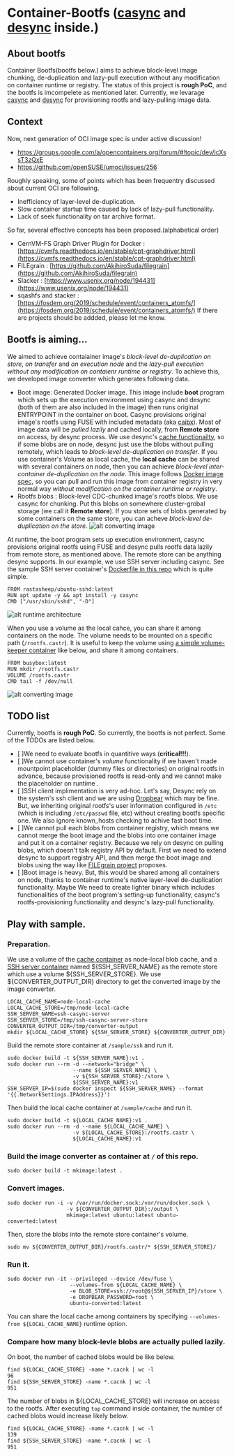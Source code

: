 # Container-Bootfs ([casync](https://github.com/systemd/casync) and [desync](https://github.com/folbricht/desync) inside.)

## About bootfs
Container Bootfs(bootfs below.) aims to achieve block-level image chunking, de-duplication and lazy-pull execution without any modification on container runtime or registry.
The status of this project is __rough PoC__, and the bootfs is imcompelete as mentioned later.
Currently, we levarage [casync](https://github.com/systemd/casync) and [desync](https://github.com/folbricht/desync) for provisioning rootfs and lazy-pulling image data.

## Context
Now, next generation of OCI image spec is under active discussion!
- https://groups.google.com/a/opencontainers.org/forum/#!topic/dev/icXssT3zQxE
- https://github.com/openSUSE/umoci/issues/256

Roughly speaking, some of points which has been frequentry discussed about current OCI are following.
- Inefficiency of layer-level de-duplication.
- Slow container startup time caused by lack of lazy-pull functionality.
- Lack of seek functionality on tar archive format.

So far, several effective concepts has been proposed.(alphabetical order)
- CernVM-FS Graph Driver Plugin for Docker : [https://cvmfs.readthedocs.io/en/stable/cpt-graphdriver.html](https://cvmfs.readthedocs.io/en/stable/cpt-graphdriver.html)
- FILEgrain : [https://github.com/AkihiroSuda/filegrain](https://github.com/AkihiroSuda/filegrain)
- Slacker : [https://www.usenix.org/node/194431](https://www.usenix.org/node/194431)
- sqashfs and stacker : [https://fosdem.org/2019/schedule/event/containers_atomfs/](https://fosdem.org/2019/schedule/event/containers_atomfs/)
If there are projects should be addded, please let me know.

## Bootfs is aiming...
We aimed to achieve contaiainer image's *block-level de-duplication on store*, *on transfer* and *on execution node* and the *lazy-pull execution* *without any modification on contaienr runtime or registry*.
To achieve this, we developed image converter which generates following data.
- Boot image: Generated Docker image. This image include __boot__ program which sets up the execution environment using casync and desync (both of them are also included in the image) then runs original ENTRYPOINT in the container on boot. Casync provisions original image's rootfs using FUSE with included metadata (aka [caibx](https://github.com/systemd/casync#file-suffixes)). Most of image data will be *pulled lazily* and cached locally, from __Remote store__ on access, by desync process. We use desync's [cache functionailty](https://github.com/folbricht/desync#caching), so if some blobs are on node, desync just use the blobs without pulling remotely, which leads to *block-level de-duplication on transfer*. If you use container's Volume as local cache, the __local cache__ can be shared with several containers on node, then you can achieve *block-level inter-container de-duplication on the node*. This image follows [Docker image spec](https://github.com/moby/moby/blob/master/image/spec/v1.2.md), so you can pull and run this image from container registry in very normal way *without modification on the container runtime or registry*.
- Rootfs blobs : Block-level CDC-chunked image's rootfs blobs. We use casync for chunking. Put this blobs on somewhere cluster-grobal storage (we call it __Remote store__). If you store sets of blobs generated by some containers on the same store, you can acheve *block-level de-duplication on the store*.
![alt converting image](image/architecture01.png)

At runtime, the boot program sets up execution environment, casync provisions original rootfs using FUSE and desync pulls rootfs data lazily from remote store, as mentioned above.
The remote store can be anything desync supports.
In our example, we use SSH server including casync.
See the sample SSH server container's [Dockerfile in this repo](/sample/ssh/Dockerfile) which is quite simple.
```
FROM rastasheep/ubuntu-sshd:latest
RUN apt update -y && apt install -y casync
CMD ["/usr/sbin/sshd", "-D"]
```
![alt runtime architecture](image/architecture02.png)

When you use a volume as the local cahce, you can share it among containers on the node.
The volume needs to be mounted on a specific path (`/rootfs.castr`).
It is useful to keep the volume using [a simple volume-keeper container](/sample/cache/Dockerfile) like below, and share it among containers.
```
FROM busybox:latest
RUN mkdir /rootfs.castr
VOLUME /rootfs.castr
CMD tail -f /dev/null
```
![alt converting image](image/architecture03.png)

## TODO list
Currently, bootfs is __rough PoC__.
So currently, the bootfs is not perfect.
Some of the TODOs are listed below.
- [ ]We need to evaluate bootfs in quantitive ways (__critical!!!__).
- [ ]We cannot use container's *volume* functionality if we haven't made mountpoint placeholder (dummy files or directories) on original rootfs in advance, because provisioned rootfs is read-only and we cannot make the placeholder on runtime .
- [ ]SSH client implimentation is very ad-hoc. Let's say, Desync rely on the system's ssh client and we are using [Dropbear](http://matt.ucc.asn.au/dropbear/dropbear.html) which may be fine. But, we inheriting original rootfs's user information configured in `/etc` (which is including `/etc/passwd` file, etc) without creating bootfs specific one. We also ignore known_hosts checking to achive fast boot time.
- [ ]We cannot pull each blobs from container registry, which means we cannot merge the boot image and the blobs into one container image and put it on a container registry. Because we rely on desync on pulling blobs, which doesn't talk registry API by default. First we need to extend desync to support registry API, and then merge the boot image and blobs using the way like [FILEgrain project](https://github.com/AkihiroSuda/filegrain) proposes.
- [ ]Boot image is heavy. But, this would be shared among all containers on node, thanks to container runtime's native layer-level de-duplication functionality. Maybe We need to create lighter binary which includes functionalities of the boot program's setting-up functionality, casync's rootfs-provisioning functionality and desync's lazy-pull functionality.

## Play with sample.

### Preparation.
We use a volume of the [cache container](/sample/cache/Dockerfile) as node-local blob cache, and a [SSH server container](/sample/ssh/Dockerfile) named ${SSH_SERVER_NAME} as the remote store which use a volume ${SSH_SERVER_STORE}.
We use ${CONVERTER_OUTPUT_DIR} directory to get the converted image by the image converter.
```
LOCAL_CACHE_NAME=node-local-cache
LOCAL_CACHE_STORE=/tmp/node-local-cache
SSH_SERVER_NAME=ssh-casync-server
SSH_SERVER_STORE=/tmp/ssh-casync-server-store
CONVERTER_OUTPUT_DIR=/tmp/converter-output
mkdir ${LOCAL_CACHE_STORE} ${SSH_SERVER_STORE} ${CONVERTER_OUTPUT_DIR}
```
Build the remote store container at `/sample/ssh` and run it.
```
sudo docker build -t ${SSH_SERVER_NAME}:v1 .
sudo docker run --rm -d --network="bridge" \
                     --name ${SSH_SERVER_NAME} \
                     -v ${SSH_SERVER_STORE}:/store \
                     ${SSH_SERVER_NAME}:v1
SSH_SERVER_IP=$(sudo docker inspect ${SSH_SERVER_NAME} --format '{{.NetworkSettings.IPAddress}}')
```
Then build the local cache container at `/sample/cache` and run it.
```
sudo docker build -t ${LOCAL_CACHE_NAME}:v1 .
sudo docker run --rm -d --name ${LOCAL_CACHE_NAME} \
                     -v ${LOCAL_CACHE_STORE}:/rootfs.castr \
                     ${LOCAL_CACHE_NAME}:v1
```

### Build the image converter as container at `/` of this repo.
```
sudo docker build -t mkimage:latest .
```

### Convert images.
```
sudo docker run -i -v /var/run/docker.sock:/var/run/docker.sock \
                   -v ${CONVERTER_OUTPUT_DIR}:/output \
                   mkimage:latest ubuntu:latest ubuntu-converted:latest
```
Then, store the blobs into the remote store container's volume.
```
sudo mv ${CONVERTER_OUTPUT_DIR}/rootfs.castr/* ${SSH_SERVER_STORE}/
```

### Run it.
```
sudo docker run -it --privileged --device /dev/fuse \
                    --volumes-from ${LOCAL_CACHE_NAME} \
                    -e BLOB_STORE=ssh://root@${SSH_SERVER_IP}/store \
                    -e DROPBEAR_PASSWORD=root \
                    ubuntu-converted:latest
```
You can share the local cache among containers by specifying `--volumes-from ${LOCAL_CACHE_NAME}` runtime option.

### Compare how many block-levle blobs are actually pulled lazily.
On boot, the number of cached blobs would be like below.
```
find ${LOCAL_CACHE_STORE} -name *.cacnk | wc -l
96
find ${SSH_SERVER_STORE} -name *.cacnk | wc -l
951
```
The number of blobs in ${LOCAL_CACHE_STORE} will increase on access to the rootfs.
After executing `top` command inside container, the number of cached blobs would increase likely below.
```
find ${LOCAL_CACHE_STORE} -name *.cacnk | wc -l
139
find ${SSH_SERVER_STORE} -name *.cacnk | wc -l
951
```
